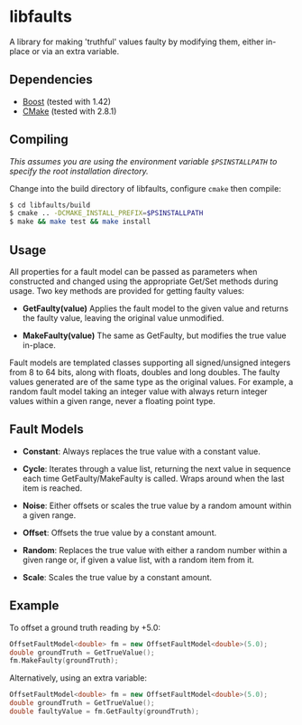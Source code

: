 libfaults
=========

A library for making 'truthful' values faulty by modifying them, either in-place
or via an extra variable.


Dependencies
------------

* [Boost][1] (tested with 1.42)
* [CMake][2] (tested with 2.8.1)

 [1]: http://www.boost.org/
 [2]: http://www.cmake.org/


Compiling
---------

_This assumes you are using the environment variable `$PSINSTALLPATH` to specify
the root installation directory._

Change into the build directory of libfaults, configure `cmake` then compile:

```bash
$ cd libfaults/build
$ cmake .. -DCMAKE_INSTALL_PREFIX=$PSINSTALLPATH
$ make && make test && make install
```

Usage
-----

All properties for a fault model can be passed as parameters when constructed
and changed using the appropriate Get/Set methods during usage. Two key methods
are provided for getting faulty values:

- **GetFaulty(value)**
  Applies the fault model to the given value and returns the faulty value,
  leaving the original value unmodified.

- **MakeFaulty(value)**
  The same as GetFaulty, but modifies the true value in-place.

Fault models are templated classes supporting all signed/unsigned integers from
8 to 64 bits, along with floats, doubles and long doubles. The faulty values
generated are of the same type as the original values. For example, a random
fault model taking an integer value with always return integer values within a
given range, never a floating point type.


Fault Models
------------

- **Constant**:
  Always replaces the true value with a constant value.

- **Cycle**:
  Iterates through a value list, returning the next value in sequence each time
  GetFaulty/MakeFaulty is called. Wraps around when the last item is reached.

- **Noise**:
  Either offsets or scales the true value by a random amount within a given
  range.

- **Offset**:
  Offsets the true value by a constant amount.

- **Random**:
  Replaces the true value with either a random number within a given range or,
  if given a value list, with a random item from it.

- **Scale**:
  Scales the true value by a constant amount.


Example
-------

To offset a ground truth reading by +5.0:

```c++
OffsetFaultModel<double> fm = new OffsetFaultModel<double>(5.0);
double groundTruth = GetTrueValue();
fm.MakeFaulty(groundTruth);
```

Alternatively, using an extra variable:

```c++
OffsetFaultModel<double> fm = new OffsetFaultModel<double>(5.0);
double groundTruth = GetTrueValue();
double faultyValue = fm.GetFaulty(groundTruth);
```
